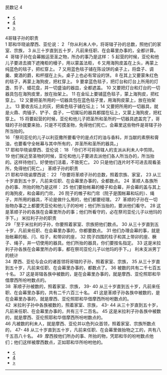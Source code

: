 ﻿





 民数记 4




* [<](bible/NUM03.md)
* [4](bible/NUM.md)
* [>](bible/NUM05.md)



 
4哥辖子孙的职责  
1 耶和华晓谕摩西、亚伦说： 
2 「你从利未人中，将哥辖子孙的总数，照他们的家室、宗族， 
3 从三十岁直到五十岁，凡前来任职、在会幕里办事的，全都计算。 
4  哥辖子孙在会幕搬运至圣之物，所办的事乃是这样： 
5 起营的时候，亚伦和他儿子要进去摘下遮掩柜的幔子，用以蒙盖法柜， 
6 又用海狗皮盖在上头，再蒙上纯蓝色的毯子，把杠穿上。 
7 又用蓝色毯子铺在陈设饼的桌子上，将盘子、调羹、奠酒的爵，和杯摆在上头。桌子上也必有常设的饼。 
8 在其上又要蒙朱红色的毯子，再蒙上海狗皮，把杠穿上。 
9 要拿蓝色毯子，把灯台和灯台上所用的灯盏、剪子、蜡花盘，并一切盛油的器皿，全都遮盖。 
10 又要把灯台和灯台的一切器具包在海狗皮里，放在抬架上。 
11 在金坛上要铺蓝色毯子，蒙上海狗皮，把杠穿上。 
12 又要把圣所用的一切器具包在蓝色毯子里，用海狗皮蒙上，放在抬架上。 
13 要收去坛上的灰，把紫色毯子铺在坛上； 
14 又要把所用的一切器具，就是火鼎、肉锸子、铲子、盘子，一切属坛的器具都摆在坛上，又蒙上海狗皮，把杠穿上。 
15 将要起营的时候，亚伦和他儿子把圣所和圣所的一切器具遮盖完了，哥辖的子孙就要来抬，只是不可摸圣物，免得他们死亡。会幕里这些物件是哥辖子孙所当抬的。  
16 「祭司亚伦的儿子以利亚撒所要看守的是点灯的油与香料，并当献的素祭和膏油，也要看守全帐幕与其中所有的，并圣所和圣所的器具。」  
17 耶和华晓谕摩西、亚伦说： 
18 「你们不可将哥辖人的支派从利未人中剪除。 
19 他们挨近至圣物的时候，亚伦和他儿子要进去派他们各人所当办的，所当抬的。这样待他们，好使他们活着，不致死亡。 
20 只是他们连片时不可进去观看圣所，免得他们死亡。」 革顺子孙的职责  
21 耶和华晓谕摩西说： 
22 「你要将革顺子孙的总数，照着宗族、家室， 
23 从三十岁直到五十岁，凡前来任职、在会幕里办事的，全都数点。 
24  革顺人各族所办的事、所抬的物乃是这样： 
25 他们要抬帐幕的幔子和会幕，并会幕的盖与其上的海狗皮，和会幕的门帘， 
26 院子的帷子和门帘（院子是围帐幕和坛的）、绳子，并所用的器具，不论是做什么用的，他们都要经理。 
27  革顺的子孙在一切抬物办事之上都要凭亚伦和他儿子的吩咐；他们所当抬的，要派他们看守。 
28 这是革顺子孙的各族在会幕里所办的事；他们所看守的，必在祭司亚伦儿子以他玛的手下。」 米拉利子孙的职责  
29 「至于米拉利的子孙，你要照着家室、宗族把他们数点。 
30 从三十岁直到五十岁，凡前来任职、在会幕里办事的，你都要数点。 
31 他们办理会幕的事，就是抬帐幕的板、闩、柱子，和带卯的座， 
32 院子四围的柱子和其上带卯的座、橛子、绳子，并一切使用的器具。他们所抬的器具，你们要按名指定。 
33 这是米拉利子孙各族在会幕里所办的事，都在祭司亚伦儿子以他玛的手下。」 利未支派男丁的统计  
34  摩西、亚伦与会众的诸首领将哥辖的子孙，照着家室、宗族， 
35 从三十岁直到五十岁，凡前来任职、在会幕里办事的，都数点了。 
36 被数的共有二千七百五十名。 
37 这是哥辖各族中被数的，是在会幕里办事的，就是摩西、亚伦照耶和华借摩西所吩咐数点的。  
38  革顺子孙被数的，照着家室、宗族， 
39-
40 从三十岁直到五十岁，凡前来任职、在会幕里办事的，共有二千六百三十名。 
41 这是革顺子孙各族中被数的，是在会幕里办事的，就是摩西、亚伦照耶和华借摩西所吩咐数点的。  
42  米拉利子孙中各族被数的，照着家室、宗族， 
43-
44 从三十岁直到五十岁，凡前来任职、在会幕里办事的，共有三千二百名。 
45 这是米拉利子孙各族中被数的，就是摩西、亚伦照耶和华借摩西所吩咐数点的。  
46 凡被数的利未人，就是摩西、亚伦并以色列众首领，照着家室、宗族所数点的， 
47-
48 从三十岁直到五十岁，凡前来任职、在会幕里做抬物之工的，共有八千五百八十名。 
49  摩西按他们所办的事、所抬的物，凭耶和华的吩咐数点他们；他们这样被摩西数点，正如耶和华所吩咐他的。 
* [<](bible/NUM03.md)
* [4](bible/NUM.md)
* [>](bible/NUM05.md)





---









